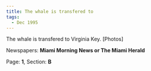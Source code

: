 ```yaml
---  
title: The whale is transfered to  
tags:  
  - Dec 1995  
---  
```

  
The whale is transfered to Virginia Key. [Photos]  
  
Newspapers: **Miami Morning News or The Miami Herald**  
  
Page: **1**, Section: **B** 
